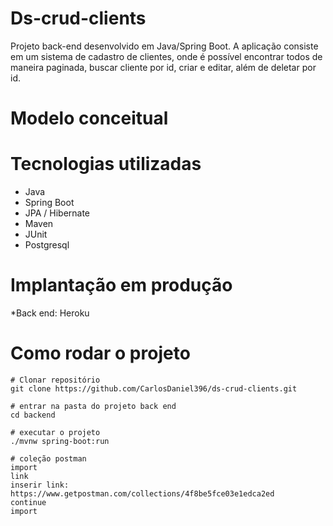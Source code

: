 # Ds-crud-clients

Projeto back-end desenvolvido em Java/Spring Boot. A aplicação consiste em um sistema de cadastro de clientes, onde é possível encontrar todos de maneira paginada,
buscar cliente por id, criar e editar, além de deletar por id.

# Modelo conceitual

# Tecnologias utilizadas
* Java
* Spring Boot
* JPA / Hibernate
* Maven
* JUnit
* Postgresql

# Implantação em produção
*Back end: Heroku

# Como rodar o projeto
```
# Clonar repositório
git clone https://github.com/CarlosDaniel396/ds-crud-clients.git

# entrar na pasta do projeto back end
cd backend

# executar o projeto
./mvnw spring-boot:run

# coleção postman
import
link
inserir link: https://www.getpostman.com/collections/4f8be5fce03e1edca2ed
continue
import 
```

